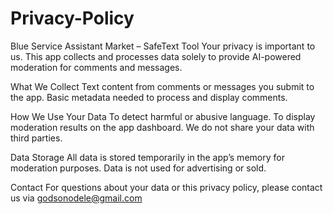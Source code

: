 # Privacy-Policy

Blue Service Assistant Market – SafeText Tool
Your privacy is important to us. This app collects and processes data solely to provide AI-powered moderation for comments and messages.

What We Collect
Text content from comments or messages you submit to the app.
Basic metadata needed to process and display comments.

How We Use Your Data
To detect harmful or abusive language.
To display moderation results on the app dashboard.
We do not share your data with third parties.

Data Storage
All data is stored temporarily in the app’s memory for moderation purposes.
Data is not used for advertising or sold.

Contact
For questions about your data or this privacy policy, please contact us via godsonodele@gmail.com
